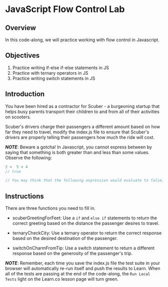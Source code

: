 # JavaScript Flow Control Lab

## Overview
In this code-along, we will practice working with flow control in Javascript.

## Objectives
1. Practice writing if-else if-else statements in JS
2. Practice with ternary operators in JS
3. Practice writing switch statements in JS

## Introduction
You have been hired as a contractor for Scuber - a burgeoning startup that helps busy parents transport their children to and from all of their activities on scooters.

Scuber's drivers charge their passengers a different amount based on how far they need to travel, modify the index.js file to ensure that Scuber's drivers are properly telling their passengers how much the ride will cost.    

***NOTE***: Beware a gotcha!  In Javascript, you cannot express between by saying that something is both greater  than and less than some values.  Observe the following:

```javascript
2 <  5 < 4
// true

// You may think that the following expression would evaluate to false, because 5 is greater than 4.  However, Javascript does not evaluate this as you expect.
```

## Instructions
There are three functions you need to fill in.

* scuberGreetingForFeet: Use a `if` and `else if` statements to return the correct greeting based on the distance the passenger desires to travel.

* ternaryCheckCity: Use a ternary operator to return the correct response based on the desired destination of the passenger.

* switchOnCharmFromTip: Use a switch statement to return a different response based on the generosity of the passenger's trip.

***NOTE***: Remember, each time you save the index.js file the test suite in your browser will automatically re-run itself and push the results to Learn. When all of the tests are passing at the end of the code-along, the `Run Local Tests` light on the Learn.co lesson page will turn green.
